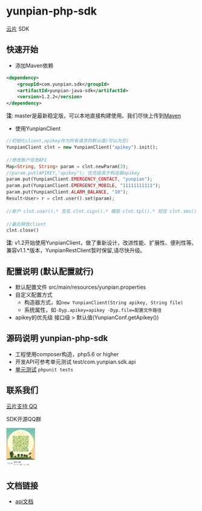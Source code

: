 yunpian-php-sdk
================================
[云片](https://www.yunpian.com/) SDK

## 快速开始

- 添加Maven依赖

```xml
<dependency>
    <groupId>com.yunpian.sdk</groupId>
    <artifactId>yunpian-java-sdk</artifactId>
    <version>1.2.2</version>
</dependency>
```
**注**: master是最新稳定版，可以本地直接构建使用。我们尽快上传到[Maven](http://search.maven.org/#search%7Cga%7C1%7Cyunpian-java-sdk)

- 使用YunpianClient

```php
//初始化client,apikey作为所有请求的默认值(可以为空)
YunpianClient clnt = new YunpianClient("apikey").init();

//修改账户信息API
Map<String, String> param = clnt.newParam(3);
//param.put(APIKEY,"apikey"); 优先级高于构造器apikey
param.put(YunpianClient.EMERGENCY_CONTACT, "yunpian");
param.put(YunpianClient.EMERGENCY_MOBILE, "11111111111");
param.put(YunpianClient.ALARM_BALANCE, "10");
Result<User> r = clnt.user().set(param);

//账户 clnt.user().* 签名 clnt.sign().* 模版 clnt.tpl().* 短信 clnt.sms().* 语音 clnt.voice().* 流量 clnt.flow().*

//最后释放client
clnt.close() 
```
**注**: v1.2开始使用YunpianClient，做了重新设计，改进性能、扩展性、便利性等。兼容v1.1.*版本，YunpianRestClient暂时保留,请尽快升级。

## 配置说明 (默认配置就行)
- 默认配置文件 src/main/resources/yunpian.properties
- 自定义配置方式
    - 构造器方式，如`new YunpianClient(String apikey, String file)`
    - 系统属性，如`-Dyp.apikey=apikey -Dyp.file=配置文件路径`
- apikey的优先级 接口级 > 默认值(YunpianConf.getApikey())

## 源码说明 yunpian-php-sdk
- 工程使用composer构造，php5.6 or higher
- 开发API可参考单元测试 test/com.yunpian.sdk.api
- [单元测试](https://phpunit.de/manual/5.7/en/installation.html) `phpunit tests`

## 联系我们
[云片支持 QQ](https://static.meiqia.com/dist/standalone.html?eid=30951&groupid=0d20ab23ab4702939552b3f81978012f&metadata={"name":"github"})

SDK开源QQ群

<img src="doc/sdk_qq.jpeg" width="15%" alt="SDK开源QQ群"/>

## 文档链接
- [api文档](https://www.yunpian.com/api2.0/guide.html)

